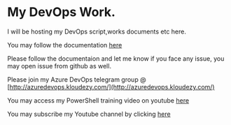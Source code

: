 # My DevOps Work.

I will be hosting my DevOps script,works documents etc here.

You may follow the documentation [here](http://mydevops.readthedocs.io/en/latest/)


Please follow the documentaion and let me know if you face any issue, you may open issue from github as well.

Please join my Azure DevOps telegram group @ [http://azuredevops.kloudezy.com/](http://azuredevops.kloudezy.com/)  

You may access my PowerShell training video on youtube [here](https://www.youtube.com/playlist?list=PLkSpjPdRpFFJt-H1cgUjh9r_o_wRwhj-N)

You may subscribe my Youtube channel by clicking [here](https://www.youtube.com/c/Ashishrajsrivastava?sub_confirmation=1)
